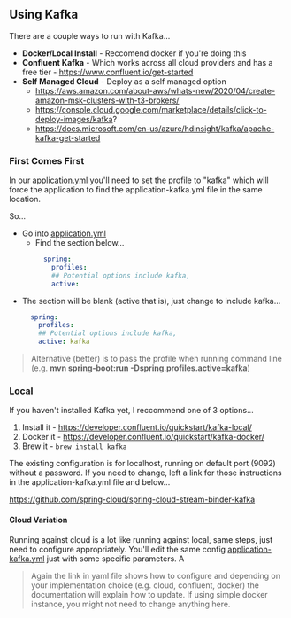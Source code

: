 ## Using Kafka

There are a couple ways to run with Kafka...

* **Docker/Local Install** - Reccomend docker if you're doing this
* **Confluent Kafka** - Which works across all cloud providers and has a free tier - https://www.confluent.io/get-started
* **Self Managed Cloud** - Deploy as a self managed option
    * https://aws.amazon.com/about-aws/whats-new/2020/04/create-amazon-msk-clusters-with-t3-brokers/
    * https://console.cloud.google.com/marketplace/details/click-to-deploy-images/kafka?
    * https://docs.microsoft.com/en-us/azure/hdinsight/kafka/apache-kafka-get-started

### First Comes First

In our [application.yml](../src/main/resources/application.yml) you'll need to set the profile to "kafka" 
which will force the application to find the application-kafka.yml file in the same location.

So...

* Go into [application.yml](../src/main/resources/application.yml)
  * Find the section below...
    ```yaml
      spring:
        profiles:
        ## Potential options include kafka,
        active:     
    ```
* The section will be blank (active that is), just change to include kafka...
    ```yaml
      spring:
        profiles:
        ## Potential options include kafka,
        active: kafka
    ```

> Alternative (better) is to pass the profile when running command line (e.g. **mvn spring-boot:run -Dspring.profiles.active=kafka**)

### Local

If you haven't installed Kafka yet, I reccommend one of 3 options...

1. Install it - https://developer.confluent.io/quickstart/kafka-local/
2. Docker it - https://developer.confluent.io/quickstart/kafka-docker/
3. Brew it - ``brew install kafka``

The existing configuration is for localhost, running on default port (9092) without a password. 
If you need to change, left a link for those instructions in the application-kafka.yml file and below...

https://github.com/spring-cloud/spring-cloud-stream-binder-kafka

#### Cloud Variation

Running against cloud is a lot like running against local, same steps, just need 
to configure appropriately.  You'll edit the same config [application-kafka.yml](../src/main/resources/application-kafka.yml) 
just with some specific parameters.  A

> Again the link in yaml file shows how to configure and depending on your implementation choice (e.g. cloud, confluent, docker)
the documentation will explain how to update.  If using simple docker instance, you might not need to change
anything here.